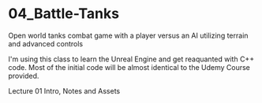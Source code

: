 # 04_Battle-Tanks
Open world tanks combat game with a player versus an AI utilizing terrain and advanced controls

I'm using this class to learn the Unreal Engine and get reaquanted with C++ code. Most of the initial code will be almost identical
to the Udemy Course provided.

Lecture 01 Intro, Notes and Assets
